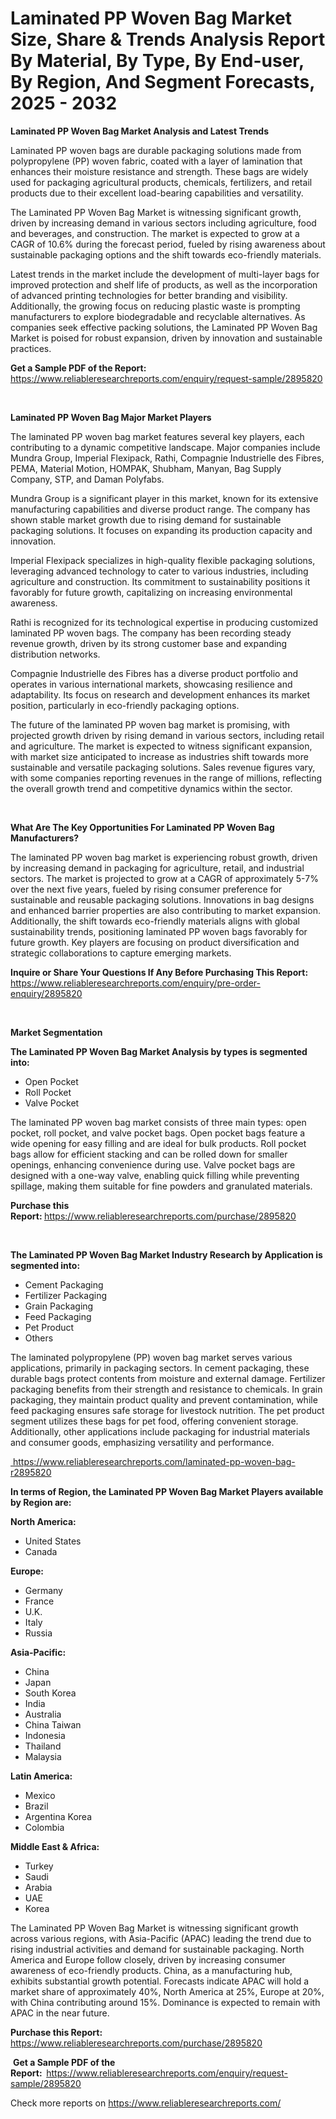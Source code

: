 <p><h1>Laminated PP Woven Bag Market Size, Share & Trends Analysis Report By Material, By Type, By End-user, By Region, And Segment Forecasts, 2025 - 2032</h1></p><p><strong>Laminated PP Woven Bag Market Analysis and Latest Trends</strong></p>
<p><p>Laminated PP woven bags are durable packaging solutions made from polypropylene (PP) woven fabric, coated with a layer of lamination that enhances their moisture resistance and strength. These bags are widely used for packaging agricultural products, chemicals, fertilizers, and retail products due to their excellent load-bearing capabilities and versatility.</p><p>The Laminated PP Woven Bag Market is witnessing significant growth, driven by increasing demand in various sectors including agriculture, food and beverages, and construction. The market is expected to grow at a CAGR of 10.6% during the forecast period, fueled by rising awareness about sustainable packaging options and the shift towards eco-friendly materials. </p><p>Latest trends in the market include the development of multi-layer bags for improved protection and shelf life of products, as well as the incorporation of advanced printing technologies for better branding and visibility. Additionally, the growing focus on reducing plastic waste is prompting manufacturers to explore biodegradable and recyclable alternatives. As companies seek effective packing solutions, the Laminated PP Woven Bag Market is poised for robust expansion, driven by innovation and sustainable practices.</p></p>
<p><strong>Get a Sample PDF of the Report:&nbsp;</strong> <a href="https://www.reliableresearchreports.com/enquiry/request-sample/2895820?utm_campaign=2290&utm_medium=2&utm_source=Github&utm_content=ia&utm_term=15032025&utm_id=laminated-pp-woven-bag">https://www.reliableresearchreports.com/enquiry/request-sample/2895820</a></p>
<p>&nbsp;</p>
<p><strong>Laminated PP Woven Bag Major Market Players</strong></p>
<p><p>The laminated PP woven bag market features several key players, each contributing to a dynamic competitive landscape. Major companies include Mundra Group, Imperial Flexipack, Rathi, Compagnie Industrielle des Fibres, PEMA, Material Motion, HOMPAK, Shubham, Manyan, Bag Supply Company, STP, and Daman Polyfabs.</p><p>Mundra Group is a significant player in this market, known for its extensive manufacturing capabilities and diverse product range. The company has shown stable market growth due to rising demand for sustainable packaging solutions. It focuses on expanding its production capacity and innovation.</p><p>Imperial Flexipack specializes in high-quality flexible packaging solutions, leveraging advanced technology to cater to various industries, including agriculture and construction. Its commitment to sustainability positions it favorably for future growth, capitalizing on increasing environmental awareness.</p><p>Rathi is recognized for its technological expertise in producing customized laminated PP woven bags. The company has been recording steady revenue growth, driven by its strong customer base and expanding distribution networks. </p><p>Compagnie Industrielle des Fibres has a diverse product portfolio and operates in various international markets, showcasing resilience and adaptability. Its focus on research and development enhances its market position, particularly in eco-friendly packaging options.</p><p>The future of the laminated PP woven bag market is promising, with projected growth driven by rising demand in various sectors, including retail and agriculture. The market is expected to witness significant expansion, with market size anticipated to increase as industries shift towards more sustainable and versatile packaging solutions. Sales revenue figures vary, with some companies reporting revenues in the range of millions, reflecting the overall growth trend and competitive dynamics within the sector.</p></p>
<p>&nbsp;</p>
<p><strong>What Are The Key Opportunities For Laminated PP Woven Bag Manufacturers?</strong></p>
<p><p>The laminated PP woven bag market is experiencing robust growth, driven by increasing demand in packaging for agriculture, retail, and industrial sectors. The market is projected to grow at a CAGR of approximately 5-7% over the next five years, fueled by rising consumer preference for sustainable and reusable packaging solutions. Innovations in bag designs and enhanced barrier properties are also contributing to market expansion. Additionally, the shift towards eco-friendly materials aligns with global sustainability trends, positioning laminated PP woven bags favorably for future growth. Key players are focusing on product diversification and strategic collaborations to capture emerging markets.</p></p>
<p><strong>Inquire or Share Your Questions If Any Before Purchasing This Report:</strong> <a href="https://www.reliableresearchreports.com/enquiry/pre-order-enquiry/2895820?utm_campaign=2290&utm_medium=2&utm_source=Github&utm_content=ia&utm_term=15032025&utm_id=laminated-pp-woven-bag">https://www.reliableresearchreports.com/enquiry/pre-order-enquiry/2895820</a></p>
<p>&nbsp;</p>
<p><strong>Market Segmentation</strong></p>
<p><strong>The Laminated PP Woven Bag Market Analysis by types is segmented into:</strong></p>
<p><ul><li>Open Pocket</li><li>Roll Pocket</li><li>Valve Pocket</li></ul></p>
<p><p>The laminated PP woven bag market consists of three main types: open pocket, roll pocket, and valve pocket bags. Open pocket bags feature a wide opening for easy filling and are ideal for bulk products. Roll pocket bags allow for efficient stacking and can be rolled down for smaller openings, enhancing convenience during use. Valve pocket bags are designed with a one-way valve, enabling quick filling while preventing spillage, making them suitable for fine powders and granulated materials.</p></p>
<p><strong>Purchase this Report:&nbsp;</strong><a href="https://www.reliableresearchreports.com/purchase/2895820?utm_campaign=2290&utm_medium=2&utm_source=Github&utm_content=ia&utm_term=15032025&utm_id=laminated-pp-woven-bag">https://www.reliableresearchreports.com/purchase/2895820</a></p>
<p>&nbsp;</p>
<p><strong>The Laminated PP Woven Bag Market Industry Research by Application is segmented into:</strong></p>
<p><ul><li>Cement Packaging</li><li>Fertilizer Packaging</li><li>Grain Packaging</li><li>Feed Packaging</li><li>Pet Product</li><li>Others</li></ul></p>
<p><p>The laminated polypropylene (PP) woven bag market serves various applications, primarily in packaging sectors. In cement packaging, these durable bags protect contents from moisture and external damage. Fertilizer packaging benefits from their strength and resistance to chemicals. In grain packaging, they maintain product quality and prevent contamination, while feed packaging ensures safe storage for livestock nutrition. The pet product segment utilizes these bags for pet food, offering convenient storage. Additionally, other applications include packaging for industrial materials and consumer goods, emphasizing versatility and performance.</p></p>
<p><a href="https://www.reliableresearchreports.com/laminated-pp-woven-bag-r2895820?utm_campaign=2290&utm_medium=2&utm_source=Github&utm_content=ia&utm_term=15032025&utm_id=laminated-pp-woven-bag">&nbsp;https://www.reliableresearchreports.com/laminated-pp-woven-bag-r2895820</a></p>
<p><strong>In terms of Region, the Laminated PP Woven Bag Market Players available by Region are:</strong></p>
<p>
    <p> <strong> North America: </strong>
        <ul>
            <li>United States</li>
            <li>Canada</li>
        </ul>
        </p> 
    <p> <strong> Europe: </strong>
        <ul>
            <li>Germany</li>
            <li>France</li>
            <li>U.K.</li>
            <li>Italy</li>
            <li>Russia</li>
        </ul>
        </p> 
    <p> <strong> Asia-Pacific: </strong>
        <ul>
            <li>China</li>
            <li>Japan</li>
            <li>South Korea</li>
            <li>India</li>
            <li>Australia</li>
            <li>China Taiwan</li>
            <li>Indonesia</li>
            <li>Thailand</li>
            <li>Malaysia</li>
        </ul>
        </p> 
    <p> <strong> Latin America: </strong>
        <ul>
            <li>Mexico</li>
            <li>Brazil</li>
            <li>Argentina Korea</li>
            <li>Colombia</li>
        </ul>
        </p> 
    <p> <strong> Middle East & Africa: </strong>
        <ul>
            <li>Turkey</li>
            <li>Saudi</li>
            <li>Arabia</li>
            <li>UAE</li>
            <li>Korea</li>
        </ul>
    </p>
    </p>
<p><p>The Laminated PP Woven Bag Market is witnessing significant growth across various regions, with Asia-Pacific (APAC) leading the trend due to rising industrial activities and demand for sustainable packaging. North America and Europe follow closely, driven by increasing consumer awareness of eco-friendly products. China, as a manufacturing hub, exhibits substantial growth potential. Forecasts indicate APAC will hold a market share of approximately 40%, North America at 25%, Europe at 20%, with China contributing around 15%. Dominance is expected to remain with APAC in the near future.</p></p>
<p><strong>Purchase this Report: </strong><a href="https://www.reliableresearchreports.com/purchase/2895820?utm_campaign=2290&utm_medium=2&utm_source=Github&utm_content=ia&utm_term=15032025&utm_id=laminated-pp-woven-bag">https://www.reliableresearchreports.com/purchase/2895820</a></p>
<p>&nbsp;<strong>Get a Sample PDF of the Report:&nbsp;&nbsp;</strong><a href="https://www.reliableresearchreports.com/enquiry/request-sample/2895820?utm_campaign=2290&utm_medium=2&utm_source=Github&utm_content=ia&utm_term=15032025&utm_id=laminated-pp-woven-bag">https://www.reliableresearchreports.com/enquiry/request-sample/2895820</a></p>
<p><strong></strong></p>
<p>Check more reports on <a href="https://www.reliableresearchreports.com/?utm_campaign=2290&utm_medium=2&utm_source=Github&utm_content=ia&utm_term=15032025&utm_id=laminated-pp-woven-bag">https://www.reliableresearchreports.com/</a></p>